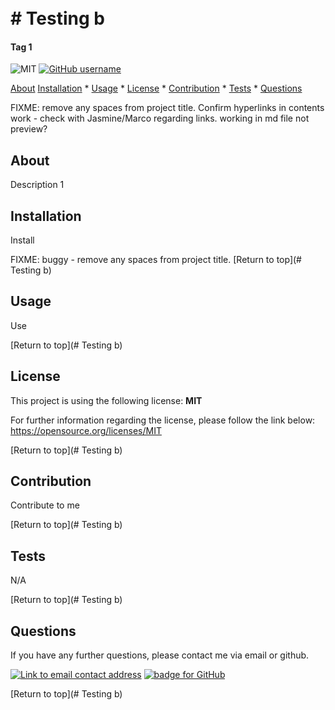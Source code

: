 
<h1 align="centre">
  <br>
  # Testing b
</h1>

<h4 align="centre">Tag 1</h4>

<p align="centre">

![MIT](https://img.shields.io/badge/License-MIT-purple?style=for-the-badge) [![GitHub username](https://img.shields.io/badge/username-caoimhejyoti-green?style=for-the-badge)](https://github.com/caoimhejyoti)
</p>

<p align="centre">
  <a href="#about">About</a> 
  <a href="#installation">Installation</a> *
  <a href="#usage">Usage</a> *
  <a href="#license">License</a> *
  <a href="#contribution">Contribution</a> *
  <a href="#tests">Tests</a> *
  <a href="#questions">Questions</a> 
</p>

FIXME: remove any spaces from project title. Confirm hyperlinks in contents work - check with Jasmine/Marco regarding links. working in md file not preview?

## About
Description 1


## Installation   
Install

FIXME: buggy - remove any spaces from project title.
[Return to top](# Testing b)

## Usage 
Use

[Return to top](# Testing b)

## License
This project is using the following license:
**MIT**

For further information regarding the license, please follow the link below:
 https://opensource.org/licenses/MIT

[Return to top](# Testing b)

## Contribution 
Contribute to me

[Return to top](# Testing b)

## Tests
N/A

[Return to top](# Testing b)

## Questions 
If you have any further questions, please contact me via email or github.

<a href="mailto:caoimhejyoti@gmail.com"><img alt="Link to email contact address" src="https://img.shields.io/badge/email-D14836?style=for-the-badge" target="_blank" /></a>  <a href="https://github.com/caoimhejyoti"><img alt="badge for GitHub" src="https://img.shields.io/badge/github-%23121011.svg?style=for-the-badge&logo=github&logoColor=white" target="_blank" /></a>


[Return to top](# Testing b)